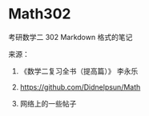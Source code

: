 # Math302

考研数学二 302 Markdown 格式的笔记

来源：

1. 《数学二复习全书（提高篇）》 李永乐

2. https://github.com/Didnelpsun/Math

3. 网络上的一些帖子
